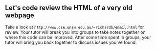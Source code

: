 ## Let's code review the HTML of a very old webpage

Take a look at `http://www.cse.unsw.edu.au/~richardb/email.html` for review. Your tutor will break you into groups to take notes together on where this code can be improved. After some time spent in groups, your tutor will bring you back together to discuss issues you've found.
